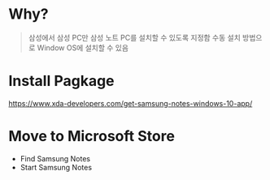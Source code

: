 # Why?
> 삼성에서 삼성 PC만 삼성 노트 PC를 설치할 수 있도록 지정함
> 수동 설치 방법으로 Window OS에 설치할 수 있음

# Install Pagkage
https://www.xda-developers.com/get-samsung-notes-windows-10-app/

# Move to Microsoft Store
* Find Samsung Notes
* Start Samsung Notes 
